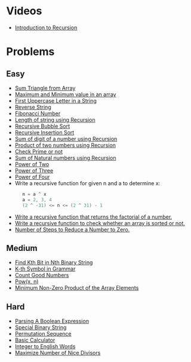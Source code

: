 # Videos
- [Introduction to Recursion](https://youtu.be/M2uO2nMT0Bk)

# Problems

## Easy
- [Sum Triangle from Array](https://www.geeksforgeeks.org/sum-triangle-from-array/)
- [Maximum and Minimum value in an array](https://www.geeksforgeeks.org/program-find-minimum-maximum-element-array/)
- [First Uppercase Letter in a String](https://www.geeksforgeeks.org/first-uppercase-letter-in-a-string-iterative-and-recursive/)
- [Reverse String](https://leetcode.com/problems/reverse-string/)
- [Fibonacci Number](https://leetcode.com/problems/fibonacci-number/)
- [Length of string using Recursion](https://www.geeksforgeeks.org/program-for-length-of-a-string-using-recursion/)
- [Recursive Bubble Sort](https://www.geeksforgeeks.org/recursive-bubble-sort/)
- [Recursive Insertion Sort](https://www.geeksforgeeks.org/recursive-insertion-sort/)
- [Sum of digit of a number using Recursion](https://www.geeksforgeeks.org/sum-digit-number-using-recursion/)
- [Product of two numbers using Recursion](https://www.geeksforgeeks.org/product-2-numbers-using-recursion/)
- [Check Prime or not](https://www.geeksforgeeks.org/recursive-program-prime-number/)
- [Sum of Natural numbers using Recursion](https://www.geeksforgeeks.org/sum-of-natural-numbers-using-recursion/)
- [Power of Two](https://leetcode.com/problems/power-of-two/)
- [Power of Three](https://leetcode.com/problems/power-of-three/)
- [Power of Four](https://leetcode.com/problems/power-of-four/)
- Write a recursive function for given n and a to determine x:
```java
      n = a ^ x 
      a = 2, 3, 4
      (2 ^ -31) <= n <= (2 ^ 31) - 1      
```
- [Write a recursive function that returns the factorial of a number.](https://www.hackerrank.com/challenges/30-recursion/problem)
- [Write a recursive function to check whether an array is sorted or not.](https://www.geeksforgeeks.org/program-check-array-sorted-not-iterative-recursive)
- [Number of Steps to Reduce a Number to Zero.](https://leetcode.com/problems/number-of-steps-to-reduce-a-number-to-zero/)

## Medium
- [Find Kth Bit in Nth Binary String](https://leetcode.com/problems/find-kth-bit-in-nth-binary-string/)
- [K-th Symbol in Grammar](https://leetcode.com/problems/k-th-symbol-in-grammar/)
- [Count Good Numbers](https://leetcode.com/problems/count-good-numbers/)
- [Pow(x, n)](https://leetcode.com/problems/powx-n/)
- [Minimum Non-Zero Product of the Array Elements](https://leetcode.com/problems/minimum-non-zero-product-of-the-array-elements/)

## Hard
- [Parsing A Boolean Expression](https://leetcode.com/problems/parsing-a-boolean-expression/)
- [Special Binary String](https://leetcode.com/problems/special-binary-string/)
- [Permutation Sequence](https://leetcode.com/problems/permutation-sequence/)
- [Basic Calculator](https://leetcode.com/problems/basic-calculator/)
- [Integer to English Words](https://leetcode.com/problems/integer-to-english-words/)
- [Maximize Number of Nice Divisors](https://leetcode.com/problems/maximize-number-of-nice-divisors/)
